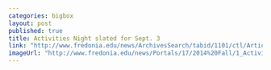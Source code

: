 ```yaml
---
categories: bigbox
layout: post
published: true
title: Activities Night slated for Sept. 3
link: "http://www.fredonia.edu/news/ArchivesSearch/tabid/1101/ctl/ArticleView/mid/1878/articleId/4928/Activities_Night_slated_for_Sept_3.aspx"
imageUrl: "http://www.fredonia.edu/news/Portals/17/2014%20Fall/1_Activities-Night-for-homepage.jpg"
---
```


